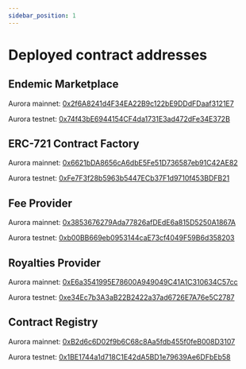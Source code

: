 ```yaml
---
sidebar_position: 1
---
```


# Deployed contract addresses

## Endemic Marketplace
Aurora mainnet: [0x2f6A8241d4F34EA22B9c122bE9DDdFDaaf3121E7](https://aurorascan.dev/address/0x2f6A8241d4F34EA22B9c122bE9DDdFDaaf3121E7/transactions)

Aurora testnet: [0x74f43bE6944154CF4da1731E3ad472dFe34E372B](https://testnet.aurorascan.dev/address/0x74f43bE6944154CF4da1731E3ad472dFe34E372B/transactions)

## ERC-721 Contract Factory
Aurora mainnet: [0x6621bDA8656cA6dbE5Fe51D736587eb91C42AE82](https://aurorascan.dev/address/0x6621bDA8656cA6dbE5Fe51D736587eb91C42AE82/transactions)

Aurora testnet: [0xFe7F3f28b5963b5447ECb37F1d9710f453BDFB21](https://testnet.aurorascan.dev/address/0xFe7F3f28b5963b5447ECb37F1d9710f453BDFB21/transactions)

## Fee Provider
Aurora mainnet: [0x3853676279Ada77826afDEdE6a815D5250A1867A](https://aurorascan.dev/address/0x3853676279Ada77826afDEdE6a815D5250A1867A/transactions)

Aurora testnet: [0xb00BB669eb0953144caE73cf4049F59B6d358203](https://testnet.aurorascan.dev/address/0xb00BB669eb0953144caE73cf4049F59B6d358203/transactions)

## Royalties Provider
Aurora mainnet: [0xE6a3541995E78600A949049C41A1C310634C57cc](https://aurorascan.dev/address/0xE6a3541995E78600A949049C41A1C310634C57cc/transactions)

Aurora testnet: [0xe34Ec7b3A3aB22B2422a37ad6726E7A76e5C2787](https://testnet.aurorascan.dev/address/0xe34Ec7b3A3aB22B2422a37ad6726E7A76e5C2787/transactions)

## Contract Registry
Aurora mainnet: [0xB2d6c6D02f9b6C68c8Aa5fdb455f0feB008D3107](https://aurorascan.dev/address/0xB2d6c6D02f9b6C68c8Aa5fdb455f0feB008D3107/transactions)

Aurora testnet: [0x1BE1744a1d718C1E42dA5BD1e79639Ae6DFbEb58](https://testnet.aurorascan.dev/address/0x1BE1744a1d718C1E42dA5BD1e79639Ae6DFbEb58/transactions)

